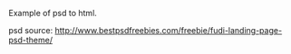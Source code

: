Example of psd to html.

psd source: http://www.bestpsdfreebies.com/freebie/fudi-landing-page-psd-theme/